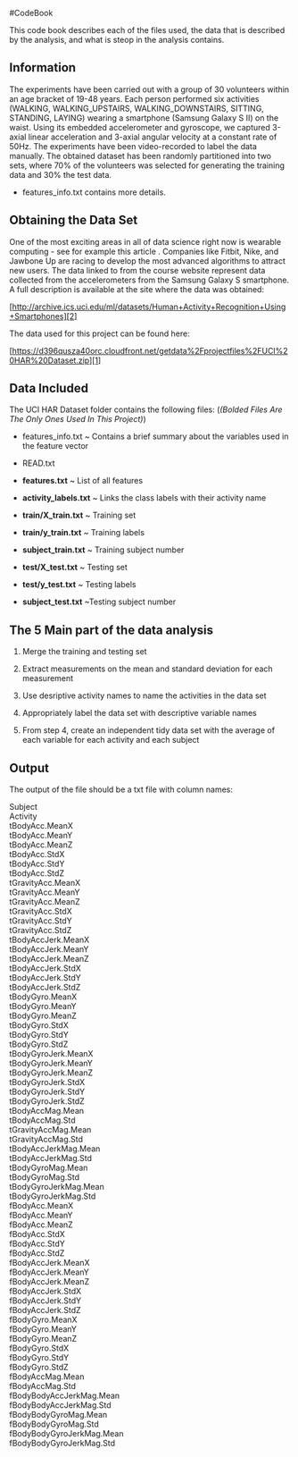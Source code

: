 #CodeBook

This code book describes each of the files used, the data that is described by
the analysis, and what is steop in the analysis contains.

## Information

The experiments have been carried out with a group of 30 volunteers within an age bracket of 19-48 years. Each person performed six activities (WALKING, WALKING_UPSTAIRS, WALKING_DOWNSTAIRS, SITTING, STANDING, LAYING) wearing a smartphone (Samsung Galaxy S II) on the waist. Using its embedded accelerometer and gyroscope, we captured 3-axial linear acceleration and 3-axial angular velocity at a constant rate of 50Hz. The experiments have been video-recorded to label the data manually. The obtained dataset has been randomly partitioned into two sets, where 70% of the volunteers was selected for generating the training data and 30% the test data. 
- features_info.txt contains more details.

## Obtaining the Data Set

One of the most exciting areas in all of data science right now is wearable computing - see for example this article . Companies like Fitbit, Nike, and Jawbone Up are racing to develop the most advanced algorithms to attract new users. The data linked to from the course website represent data collected from the accelerometers from the Samsung Galaxy S smartphone. A full description is available at the site where the data was obtained: 

[http://archive.ics.uci.edu/ml/datasets/Human+Activity+Recognition+Using+Smartphones][2] 

The data used for this project can be found here:

[https://d396qusza40orc.cloudfront.net/getdata%2Fprojectfiles%2FUCI%20HAR%20Dataset.zip][1] 

## Data Included 

The UCI HAR Dataset folder contains the following files:
(*(Bolded Files Are The Only Ones Used In This Project)*)

* features_info.txt ~ Contains a brief summary about the variables used in the feature vector

* READ.txt

* **features.txt** ~ List of all features

* **activity_labels.txt** ~ Links the class labels with their activity name

* **train/X_train.txt** ~ Training set

* **train/y_train.txt** ~ Training labels

* **subject_train.txt** ~ Training subject number

* **test/X_test.txt** ~ Testing set

* **test/y_test.txt** ~ Testing labels

* **subject_test.txt** ~Testing subject number

## The **5** Main part of the data analysis

1. Merge the training and testing set

2. Extract measurements on the mean and standard deviation for each measurement

3. Use desriptive activity names to name the activities in the data set

4. Appropriately label the data set with descriptive variable names

5. From step 4, create an independent tidy data set with the average of each variable
   for each activity and each subject

## Output

The output of the file should be a txt file with column names:

Subject    
Activity  
tBodyAcc.MeanX  
tBodyAcc.MeanY  
tBodyAcc.MeanZ  
tBodyAcc.StdX  
tBodyAcc.StdY  
tBodyAcc.StdZ  
tGravityAcc.MeanX  
tGravityAcc.MeanY  
tGravityAcc.MeanZ  
tGravityAcc.StdX  
tGravityAcc.StdY  
tGravityAcc.StdZ  
tBodyAccJerk.MeanX  
tBodyAccJerk.MeanY  
tBodyAccJerk.MeanZ  
tBodyAccJerk.StdX  
tBodyAccJerk.StdY  
tBodyAccJerk.StdZ  
tBodyGyro.MeanX  
tBodyGyro.MeanY  
tBodyGyro.MeanZ  
tBodyGyro.StdX  
tBodyGyro.StdY  
tBodyGyro.StdZ  
tBodyGyroJerk.MeanX  
tBodyGyroJerk.MeanY  
tBodyGyroJerk.MeanZ  
tBodyGyroJerk.StdX  
tBodyGyroJerk.StdY  
tBodyGyroJerk.StdZ  
tBodyAccMag.Mean  
tBodyAccMag.Std  
tGravityAccMag.Mean  
tGravityAccMag.Std  
tBodyAccJerkMag.Mean  
tBodyAccJerkMag.Std  
tBodyGyroMag.Mean  
tBodyGyroMag.Std  
tBodyGyroJerkMag.Mean  
tBodyGyroJerkMag.Std  
fBodyAcc.MeanX  
fBodyAcc.MeanY  
fBodyAcc.MeanZ  
fBodyAcc.StdX  
fBodyAcc.StdY  
fBodyAcc.StdZ  
fBodyAccJerk.MeanX  
fBodyAccJerk.MeanY  
fBodyAccJerk.MeanZ  
fBodyAccJerk.StdX  
fBodyAccJerk.StdY  
fBodyAccJerk.StdZ  
fBodyGyro.MeanX  
fBodyGyro.MeanY  
fBodyGyro.MeanZ  
fBodyGyro.StdX  
fBodyGyro.StdY  
fBodyGyro.StdZ  
fBodyAccMag.Mean  
fBodyAccMag.Std  
fBodyBodyAccJerkMag.Mean  
fBodyBodyAccJerkMag.Std  
fBodyBodyGyroMag.Mean  
fBodyBodyGyroMag.Std  
fBodyBodyGyroJerkMag.Mean  
fBodyBodyGyroJerkMag.Std  


[1]: https://d396qusza40orc.cloudfront.net/getdata%2Fprojectfiles%2FUCI%20HAR%20Dataset.zip
[2]: http://archive.ics.uci.edu/ml/datasets/Human+Activity+Recognition+Using+Smartphones



